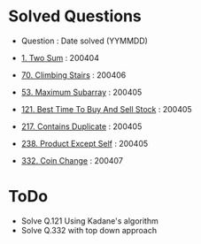 # Solved Questions

- Question : Date solved (YYMMDD)

- [1. Two Sum](https://leetcode.com/problems/two-sum/) : 200404
- [70. Climbing Stairs](https://leetcode.com/problems/climbing-stairs/) : 200406
- [53. Maximum Subarray](https://leetcode.com/problems/maximum-subarray/) : 200405
- [121. Best Time To Buy And Sell Stock](https://leetcode.com/problems/best-time-to-buy-and-sell-stock/) : 200405
- [217. Contains Duplicate](https://leetcode.com/problems/contains-duplicate/) : 200405
- [238. Product Except Self](https://leetcode.com/problems/product-of-array-except-self/) : 200405
- [332. Coin Change](https://leetcode.com/problems/coin-change/) : 200407

# ToDo

- Solve Q.121 Using Kadane's algorithm
- Solve Q.332 with top down approach
